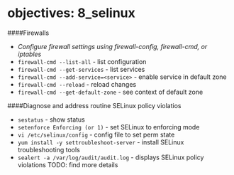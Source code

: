 # objectives: 8_selinux
####Firewalls
- *Configure firewall settings using firewall-config, firewall-cmd, or iptables*
- `firewall-cmd --list-all` - list configuration
- `firewall-cmd --get-services` - list services 
- `firewall-cmd --add-service=<service>` - enable service in default zone
- `firewall-cmd --reload` - reload changes
- `firewall-cmd --get-default-zone` - see context of default zone

####Diagnose and address routine SELinux policy violatios
- `sestatus` - show status
- `setenforce Enforcing (or 1)` - set SELinux to enforcing mode
- `vi /etc/selinux/config` - config file to set perm state
- `yum install -y settroubleshoot-server` - install SELinux troubleshooting tools
- `sealert -a /var/log/audit/audit.log` - displays SELinux policy violations
TODO: find more details
